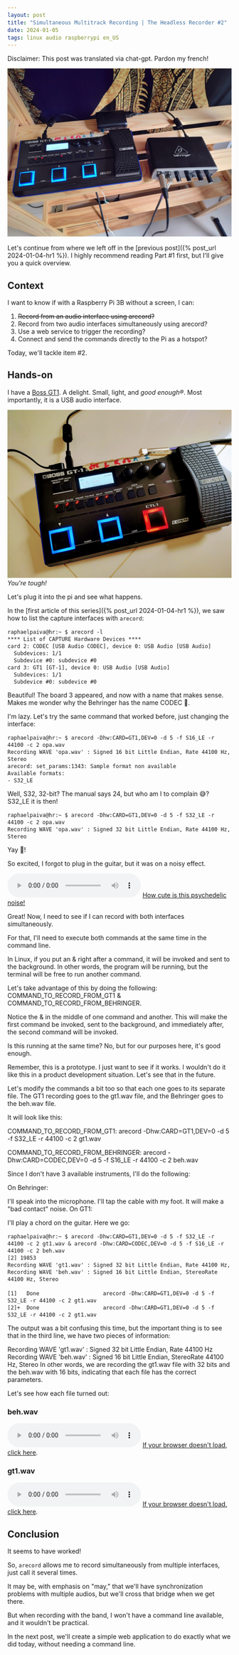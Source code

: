 ```yaml
---
layout: post
title: "Simultaneous Multitrack Recording | The Headless Recorder #2"
date: 2024-01-05
tags: linux audio raspberrypi en_US
---
```

Disclaimer: This post was translated via chat-gpt. Pardon my french!

![header](/files/hr2/header.jpg)

Let's continue from where we left off in the [previous post]({% post_url 2024-01-04-hr1 %}). I highly recommend reading Part #1 first, but I'll give you a quick overview.

## Context

I want to know if with a Raspberry Pi 3B without a screen, I can:
1. ~~Record from an audio interface using arecord?~~
2. Record from two audio interfaces simultaneously using arecord?
3. Use a web service to trigger the recording?
4. Connect and send the commands directly to the Pi as a hotspot?

Today, we'll tackle item #2.

## Hands-on

I have a [Boss GT1](https://www.boss.info/br/products/gt-1/). A delight. Small, light, and _good enough®_. Most importantly, it is a USB audio interface.

![The GT1 of war](/files/hr2/gt1.jpg)
_You're tough!_

Let's plug it into the pi and see what happens.

In the [first article of this series]({% post_url 2024-01-04-hr1 %}), we saw how to list the capture interfaces with `arecord`:

```
raphaelpaiva@hr:~ $ arecord -l
**** List of CAPTURE Hardware Devices ****
card 2: CODEC [USB Audio CODEC], device 0: USB Audio [USB Audio]
  Subdevices: 1/1
  Subdevice #0: subdevice #0
card 3: GT1 [GT-1], device 0: USB Audio [USB Audio]
  Subdevices: 1/1
  Subdevice #0: subdevice #0
```

Beautiful! The board 3 appeared, and now with a name that makes sense. Makes me wonder why the Behringer has the name CODEC 🤔.

I'm lazy. Let's try the same command that worked before, just changing the interface:

```
raphaelpaiva@hr:~ $ arecord -Dhw:CARD=GT1,DEV=0 -d 5 -f S16_LE -r 44100 -c 2 opa.wav
Recording WAVE 'opa.wav' : Signed 16 bit Little Endian, Rate 44100 Hz, Stereo
arecord: set_params:1343: Sample format non available
Available formats:
- S32_LE
```

Well, S32, 32-bit? The manual says 24, but who am I to complain 😅? S32_LE it is then!

```
raphaelpaiva@hr:~ $ arecord -Dhw:CARD=GT1,DEV=0 -d 5 -f S32_LE -r 44100 -c 2 opa.wav
Recording WAVE 'opa.wav' : Signed 32 bit Little Endian, Rate 44100 Hz, Stereo
```

Yay 🎉!

So excited, I forgot to plug in the guitar, but it was on a noisy effect.

<audio controls="controls">
  <source type="audio/wav" src="/files/hr2/gt1.wav"></source>
  <p>Your browser does not support the audio element.</p>
</audio>
<a href="/files/hr2/gt1.wav" target="_blank">How cute is this psychedelic noise!</a>

Great! Now, I need to see if I can record with both interfaces simultaneously.

For that, I'll need to execute both commands at the same time in the command line.

In Linux, if you put an & right after a command, it will be invoked and sent to the background. In other words, the program will be running, but the terminal will be free to run another command.

Let's take advantage of this by doing the following: COMMAND_TO_RECORD_FROM_GT1 & COMMAND_TO_RECORD_FROM_BEHRINGER.

Notice the & in the middle of one command and another. This will make the first command be invoked, sent to the background, and immediately after, the second command will be invoked.

Is this running at the same time? No, but for our purposes here, it's good enough.

Remember, this is a prototype. I just want to see if it works. I wouldn't do it like this in a product development situation. Let's see that in the future.

Let's modify the commands a bit too so that each one goes to its separate file. The GT1 recording goes to the gt1.wav file, and the Behringer goes to the beh.wav file.

It will look like this:

COMMAND_TO_RECORD_FROM_GT1: arecord -Dhw:CARD=GT1,DEV=0 -d 5 -f S32_LE -r 44100 -c 2 gt1.wav

COMMAND_TO_RECORD_FROM_BEHRINGER: arecord -Dhw:CARD=CODEC,DEV=0 -d 5 -f S16_LE -r 44100 -c 2 beh.wav

Since I don't have 3 available instruments, I'll do the following:

On Behringer:

I'll speak into the microphone.
I'll tap the cable with my foot. It will make a "bad contact" noise.
On GT1:

I'll play a chord on the guitar.
Here we go:

```
raphaelpaiva@hr:~ $ arecord -Dhw:CARD=GT1,DEV=0 -d 5 -f S32_LE -r 44100 -c 2 gt1.wav & arecord -Dhw:CARD=CODEC,DEV=0 -d 5 -f S16_LE -r 44100 -c 2 beh.wav
[2] 19853
Recording WAVE 'gt1.wav' : Signed 32 bit Little Endian, Rate 44100 Hz, Recording WAVE 'beh.wav' : Signed 16 bit Little Endian, StereoRate 44100 Hz, Stereo

[1]   Done                    arecord -Dhw:CARD=GT1,DEV=0 -d 5 -f S32_LE -r 44100 -c 2 gt1.wav
[2]+  Done                    arecord -Dhw:CARD=GT1,DEV=0 -d 5 -f S32_LE -r 44100 -c 2 gt1.wav
```

The output was a bit confusing this time, but the important thing is to see that in the third line, we have two pieces of information:

Recording WAVE 'gt1.wav' : Signed 32 bit Little Endian, Rate 44100 Hz
Recording WAVE 'beh.wav' : Signed 16 bit Little Endian, StereoRate 44100 Hz, Stereo
In other words, we are recording the gt1.wav file with 32 bits and the beh.wav with 16 bits, indicating that each file has the correct parameters.

Let's see how each file turned out:

### beh.wav
<audio controls="controls">
  <source type="audio/wav" src="/files/hr2/beh_conjunto.wav"></source>
  <p>Your browser does not support the audio element.</p>
</audio>
<a href="/files/hr2/beh_conjunto.wav" target="_blank">If your browser doesn't load, click here</a>.

### gt1.wav
<audio controls="controls">
  <source type="audio/wav" src="/files/hr2/gt1_conjunto.wav"></source>
  <p>Your browser does not support the audio element.</p>
</audio>
<a href="/files/hr2/gt1_conjunto.wav" target="_blank">If your browser doesn't load, click here</a>.

## Conclusion

It seems to have worked!

So, `arecord` allows me to record simultaneously from multiple interfaces, just call it several times.

It may be, with emphasis on "may," that we'll have synchronization problems with multiple audios, but we'll cross that bridge when we get there.

But when recording with the band, I won't have a command line available, and it wouldn't be practical.

In the next post, we'll create a simple web application to do exactly what we did today, without needing a command line.
